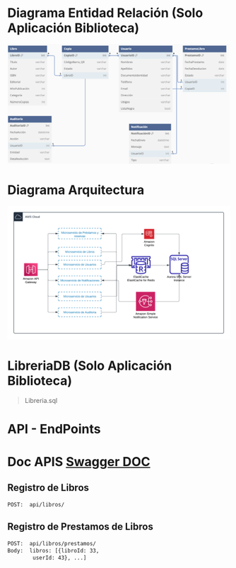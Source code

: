 # Diagrama Entidad Relación (Solo Aplicación Biblioteca)
![Diagrama Entidad Relación](DiagramaEntidadRelacion.png)

# Diagrama Arquitectura 
![Diagrama Arquitectura](DiagramaArquitectura.png)

# LibreriaDB (Solo Aplicación Biblioteca)
> Libreria.sql


# API - EndPoints
# Doc APIS [Swagger DOC](http://localhost:5067/swagger/index.html)

## Registro de Libros
```
POST:  api/libros/
```
## Registro de Prestamos de Libros
```
POST:  api/libros/prestamos/
Body:  libros: [{libroId: 33,
        userId: 43}, ...]
```
